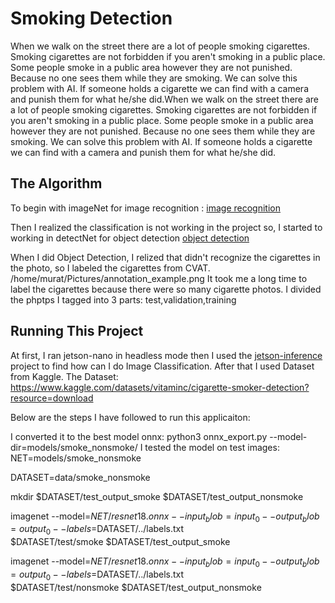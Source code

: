 # Smoking Detection
When we walk on the street there are a lot of people smoking cigarettes. Smoking cigarettes are not forbidden if you aren't smoking in a public place. 	Some people smoke in a public area however they are not punished. Because no one sees them while they are smoking. We can solve this problem with AI. If someone holds a cigarette we can find with a camera and punish them for what he/she did.When we walk on the street there are a lot of people smoking cigarettes. Smoking cigarettes are not forbidden if you aren't smoking in a public place. 	Some people smoke in a public area however they are not punished. Because no one sees them while they are smoking. We can solve this problem with AI. If someone holds a cigarette we can find with a camera and punish them for what he/she did.
## The Algorithm
To begin with imageNet for image recognition : [image recognition](https://github.com/dusty-nv/jetson-inference/blob/master/docs/imagenet-console-2.md)

Then I realized the classification is not working in the project so, I started to working in detectNet for object detection
[object detection](https://github.com/dusty-nv/jetson-inference/blob/master/docs/detectnet-console-2.md)

When I did Object Detection, I relized that didn't recognize the cigarettes in the photo, so I labeled the cigarettes from CVAT.
/home/murat/Pictures/annotation_example.png
It took me a long time to label the cigarettes because there were so many cigarette photos. I divided the phptps I tagged into 3 parts: test,validation,training

## Running This Project

At first, I ran jetson-nano in headless mode then I used the [jetson-inference](https://github.com/dusty-nv/jetson-inference) project to find how can I do Image Classification. After that I used Dataset from Kaggle. The Dataset: https://www.kaggle.com/datasets/vitaminc/cigarette-smoker-detection?resource=download

Below are the steps I have followed to run this applicaiton: 

I converted it to the best model onnx: python3 onnx_export.py --model-dir=models/smoke_nonsmoke/
I tested the model on test images: NET=models/smoke_nonsmoke 

DATASET=data/smoke_nonsmoke

mkdir $DATASET/test_output_smoke $DATASET/test_output_nonsmoke

imagenet --model=$NET/resnet18.onnx --input_blob=input_0 --output_blob=output_0 --labels=$DATASET/../labels.txt \
           $DATASET/test/smoke $DATASET/test_output_smoke

imagenet --model=$NET/resnet18.onnx --input_blob=input_0 --output_blob=output_0 --labels=$DATASET/../labels.txt \
           $DATASET/test/nonsmoke $DATASET/test_output_nonsmoke
